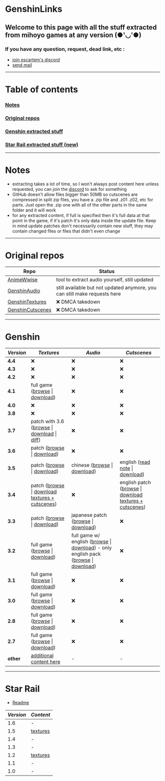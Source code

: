 # GenshinLinks

## Welcome to this page with all the stuff extracted from mihoyo games at any version (●'◡'●)
### If you have any question, request, dead link, etc :
- [join escartem's discord](https://discord.gg/fzRdtVh)
- [send mail](mailto:noreply.service.main.fr@gmail.com)

---

# Table of contents

### [Notes](https://github.com/umaichanuwu/GenshinLinks/#notes)
### [Original repos](https://github.com/umaichanuwu/GenshinLinks/#original-repos)
### [Genshin extracted stuff](https://github.com/umaichanuwu/GenshinLinks/#genshin)
### [Star Rail extracted stuff (new)](https://github.com/umaichanuwu/GenshinLinks/#star-rail)

---

# Notes
- extracting takes a lot of time, so I won't always post content here unless requested, you can join the [discord](https://discord.gg/fzRdtVh) to ask for something
- GitHub doesn't allow files bigger than 50MB so cutscenes are compressed in split zip files, you have a .zip file and .z01 .z02, etc for parts. Just open the .zip one with all of the other parts in the same folder and it will work
- for any extracted content, if full is specified then it's full data at that point in the game, if it's patch it's only data inside the update file. Keep in mind update patches don't necessarily contain new stuff, they may contain changed files or files that didn't even change

---

# Original repos

| Repo | Status |
| --- | --- |
| [AnimeWwise](https://github.com/Escartem/AnimeWwise) | tool to extract audio yourself, still updated |
| [GenshinAudio](https://github.com/Escartem/GenshinAudio) | still available but not updated anymore, you can still make requests here |
| [GenshinTextures](https://github.com/Escartem/GenshinTextures) | :x: DMCA takedown |
| [GenshinCutscenes](https://github.com/Escartem/GenshinCutscenes) | :x: DMCA takedown |

---

# Genshin

| _Version_ | _Textures_ | _Audio_ | _Cutscenes_ |
| --- | --- | --- | --- |
| **4.4** | :x: | :x: | :x: |
| **4.3** | :x: | :x: | :x: |
| **4.2** | :x: | :x: | :x: |
| **4.1** | full game ([browse](https://github.com/umaichanuwu/Genshin4.1TexturesFull/tree/79084578f742757df7728f6f5cc2d1b571b29194/Texture2D) \| [download](https://github.com/umaichanuwu/Genshin4.1TexturesFull/archive/79084578f742757df7728f6f5cc2d1b571b29194.zip)) | :x: | :x: |
| **4.0** | :x: | :x: | :x: |
| **3.8** | :x: | :x: | :x: |
| **3.7** | patch with 3.6 ([browse](https://github.com/umaichanuwu/3.6-3.7textures/tree/b056b767e3f01fce99d8c60b165517cfb616b534/Texture2D) \| [download](https://github.com/umaichanuwu/3.6-3.7textures/archive/b056b767e3f01fce99d8c60b165517cfb616b534.zip) \| [diff](https://github.com/umaichanuwu/3.6-3.7textures/compare/3.6...3.7)) | :x: | :x: |
| **3.6** | patch ([browse](https://github.com/umaichanuwu/3.6-3.7textures/tree/81b8fc87a6308d65a356ecfb971cdae2aab67912/Texture2D) \| [download](https://github.com/umaichanuwu/3.6-3.7textures/archive/81b8fc87a6308d65a356ecfb971cdae2aab67912.zip)) | :x: | :x: |
| **3.5** | patch ([browse](https://github.com/umaichanuwu/3.5textures/tree/a2c0e89527403af11a90d3f61646f42557cd254b/Texture2D) \| [download](https://github.com/umaichanuwu/3.5textures/archive/a2c0e89527403af11a90d3f61646f42557cd254b.zip)) | chinese ([browse](https://github.com/umaichanuwu/3.5audiochinese/tree/3e665acbb02b0d71fbcc9b782174853b0d2506c6) \| [download](https://github.com/umaichanuwu/3.5audiochinese/archive/3e665acbb02b0d71fbcc9b782174853b0d2506c6.zip)) | english ([read note](https://github.com/umaichanuwu/3.5-cutscenes-english/tree/6930a1368eb70b15aa1508f444b10f2879690e5d/README.md) \| [download](https://github.com/umaichanuwu/3.5-cutscenes-english/archive/6930a1368eb70b15aa1508f444b10f2879690e5d.zip)) |
| **3.4** | patch ([browse](https://github.com/umaichanuwu/Genshin3.4/tree/7349c30f91f736f8fe1abc125f07c5f8189650dd/Texture2D) \| [download textures + cutscenes](https://github.com/umaichanuwu/Genshin3.4/archive/7349c30f91f736f8fe1abc125f07c5f8189650dd.zip)) | :x: | english patch ([browse](https://github.com/umaichanuwu/Genshin3.4/tree/7349c30f91f736f8fe1abc125f07c5f8189650dd/cutscenes) \| [download textures + cutscenes](https://github.com/umaichanuwu/Genshin3.4/archive/7349c30f91f736f8fe1abc125f07c5f8189650dd.zip)) |
| **3.3** | patch ([browse](https://github.com/umaichanuwu/GenshinTextures3.3/tree/29425aed277c1dfeb15c09e07fa9d3ab9751de13/textures) \| [download](https://github.com/umaichanuwu/GenshinTextures3.3/archive/29425aed277c1dfeb15c09e07fa9d3ab9751de13.zip)) | japanese patch ([browse](https://github.com/umaichanuwu/3.3audioPatchJP/tree/32b1e1390494eff11c2dd4068cb9e680ad49fa0e) \| [download](https://github.com/umaichanuwu/3.3audioPatchJP/archive/32b1e1390494eff11c2dd4068cb9e680ad49fa0e.zip)) | :x: |
| **3.2** | full game ([browse](https://github.com/TGSRedStone/GenshinTextures/tree/fee4e82d54e51570d35977b5a0495161aacc1a41/Texture2D) \| [download](https://github.com/TGSRedStone/GenshinTextures/archive/fee4e82d54e51570d35977b5a0495161aacc1a41.zip)) | full game w/ english ([browse](https://github.com/Escartem/GenshinAudio/tree/3fcb136ecc5ea3f06a8260c828b8858a9a645bea/GeneratedSoundBanks) \| [download](https://github.com/Escartem/GenshinAudio/archive/3fcb136ecc5ea3f06a8260c828b8858a9a645bea.zip)) - only english pack ([browse](https://github.com/Escartem/GenshinAudio/tree/4c1c27a34e3a81ba01cb2e714b5c63fc36a3840b/GeneratedSoundBanks) \| [download](https://github.com/Escartem/GenshinAudio/archive/4c1c27a34e3a81ba01cb2e714b5c63fc36a3840b.zip)) | :x: |
| **3.1** | full game ([browse](https://github.com/TGSRedStone/GenshinTextures/tree/70b12a7806214a2142a8a449e6c26c5f2aec16db/Texture2D) \| [download](https://github.com/TGSRedStone/GenshinTextures/archive/70b12a7806214a2142a8a449e6c26c5f2aec16db.zip)) | :x: | :x: |
| **3.0** | full game ([browse](https://github.com/TGSRedStone/GenshinTextures/tree/f72cd86d67aaafe76c3bd587cb939cb09c540000/Texture2D) \| [download](https://github.com/TGSRedStone/GenshinTextures/archive/f72cd86d67aaafe76c3bd587cb939cb09c540000.zip)) | :x: | :x: |
| **2.8** | full game ([browse](https://github.com/TGSRedStone/GenshinTextures/tree/d277f245b83e4365c842acd94df2528598fb8673/Texture2D) \| [download](https://github.com/TGSRedStone/GenshinTextures/archive/d277f245b83e4365c842acd94df2528598fb8673.zip)) | :x: | :x: |
| **2.7** | full game ([browse](https://github.com/TGSRedStone/GenshinTextures/tree/e7b09142cf58c2a5fd6ed3d3c8ebbcc86e6e2a61/Texture2D) \| [download](https://github.com/TGSRedStone/GenshinTextures/archive/e7b09142cf58c2a5fd6ed3d3c8ebbcc86e6e2a61.zip)) | :x: | :x: |
| **other** | [additional content here](https://mega.nz/folder/MF92hbbT#ghPNQGd9H29NEma0bzL45g) | - | - |

---

# Star Rail 

- [Readme](https://github.com/umaichanuwu/StarRailTextures/blob/main/README.md)

| _Version_ | _Content_ |
| --- | --- |
| 1.6 | - |
| 1.5 | [textures](https://github.com/umaichanuwu/StarRailTextures/tree/9f9ec82cfd1c856a3f66d782253ec09abcc3fb50/assets) |
| 1.4 | - |
| 1.3 | - |
| 1.2 | [textures](https://github.com/umaichanuwu/StarRailTextures/tree/4d5433ffaeb765ef3d6faf9bfc67f0b28b16f113/assets) |
| 1.1 | - |
| 1.0 | - |
